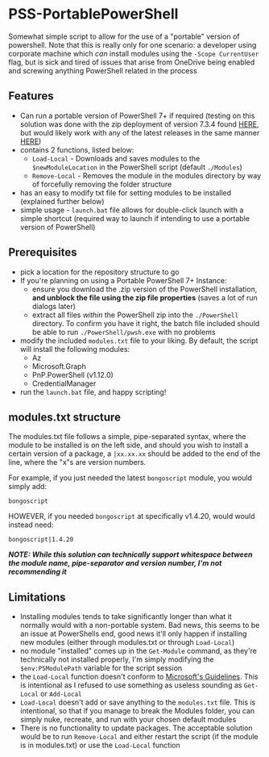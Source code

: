 # PSS-PortablePowerShell
Somewhat simple script to allow for the use of a "portable" version of powershell. Note that this is really only for one scenario: a developer using corporate machine which *can* install modules using the ```-Scope CurrentUser``` flag, but is sick and tired of issues that arise from OneDrive being enabled and screwing anything PowerShell related in the process

## Features
- Can run a portable version of PowerShell 7+ if required (testing on this solution was done with the zip deployment of version 7.3.4 found [HERE](https://github.com/PowerShell/PowerShell/releases/download/v7.3.4/PowerShell-7.3.4-win-x64.zip), but would likely work with any of the latest releases in the same manner [HERE](https://aka.ms/powershell-release?tag=stable))
- contains 2 functions, listed below:
    - ```Load-Local``` - Downloads and saves modules to the ```$newModuleLocation``` in the PowerShell script (default ```./Modules```)
    - ```Remove-Local``` - Removes the module in the modules directory by way of forcefully removing the folder structure
- has an easy to modify txt file for setting modules to be installed (explained further below)
- simple usage - ```launch.bat``` file allows for double-click launch with a simple shortcut (required way to launch if intending to use a portable version of PowerShell)

## Prerequisites
- pick a location for the repository structure to go
- If you're planning on using a Portable PowerShell 7+ Instance:
    - ensure you download the .zip version of the PowerShell installation, **and unblock the file using the zip file properties** (saves a lot of run dialogs later)
    - extract all files *within* the  PowerShell zip into the ```./PowerShell``` directory. To confirm you have it right, the batch file included should be able to run ```./PowerShell/pwsh.exe``` with no problems
- modify the included ```modules.txt``` file to your liking. By default, the script will install the following modules:
    - Az
    - Microsoft.Graph
    - PnP.PowerShell (v1.12.0)
    - CredentialManager
- run the ```launch.bat``` file, and happy scripting!

## modules.txt structure
The modules.txt file follows a simple, pipe-separated syntax, where the module to be installed is on the left side, and should you wish to install a certain version of a package, a ```|xx.xx.xx``` should be added to the end of the line, where the "x"s are version numbers.

For example, if you just needed the latest ```bongoscript``` module, you would simply add:
```
bongoscript
```
HOWEVER, if you needed ```bongoscript``` at specifically v1.4.20, would would instead need:
```
bongoscript|1.4.20
```

***NOTE: While this solution can technically support whitespace between the module name, pipe-separator and version number, I'm not recommending it***

## Limitations
- Installing modules tends to take significantly longer than what it normally would with a non-portable system. Bad news, this seems to be an issue at PowerShells end, good news it'll only happen if installing new modules (either through modules.txt or through ```Load-Local```)
- no module "installed" comes up in the ```Get-Module``` command, as they're technically not installed properly, I'm simply modifying the ```$env:PSModulePath``` variable for the script session
- the ```Load-Local``` function doesn't conform to [Microsoft's Guidelines](https://learn.microsoft.com/en-us/powershell/scripting/developer/cmdlet/approved-verbs-for-windows-powershell-commands). This is intentional as I refused to use something as useless sounding as ```Get-Local``` or ```Add-Local```
- ```Load-Local``` doesn't add or save anything to the ```modules.txt``` file. This is intentional, so that if you manage to break the Modules folder, you can simply nuke, recreate, and run with your chosen default modules
- There is no functionality to update packages. The acceptable solution would be to run ```Remove-Local``` and either restart the script (if the module is in modules.txt) or use the ```Load-Local``` function